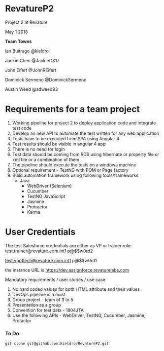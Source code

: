# RevatureP2
Project 2 at Revature

May 1 2018

**Team Towns**

Ian Buitrago @kieldro 

Jackie Chen @JackieCX17

John Eifert @JohnREifert 

Dominick Sermeno @DominickSermeno 

Austin Weed @adweed93 

Requirements for a team project
================================
1. Working pipeline for project 2 to deploy application code and integrate test code
2. Develop an new API to automate the test written for any web application
3. Tests have to be executed from SPA using Angular 4
4. Test results should be visible in angular 4 app
5. There is no need for login
6. Test data should be coming from RDS using hibernate or property file or xml file or a combination of them
8. The pipeline should execute the tests on a windows machine
9. Optional requirement - TestNG with POM or Page factory
10. Build automation framework using following tools/frameworks
	- Java
		- WebDriver (Selenium)
		- Cucumber 
		- TestNG
	JavaScript
		- Jasmine
		- Protractor
		- Karma
	
User Credentials
==================
The test Salesforce credentials are either as VP or trainer role: 
test.trainer@revature.com.int1
p@$$w0rd2

test.vpoftech@revature.com.int1
p@$$w0rd1

the instance URL is https://dev.assignforce.revaturelabs.com


Mandatory requirements / user stories / use case
1. No hard coded values for both HTML attribute and their values
2. DevOps pipeline is a must
3. Group project - team of 3 to 5
4. Presentation as a group
5. Convention for test data - 1804JTA
6. Use the following APIs - WebDriver, TestNG, Cucumber, Jasmine, Protactor



### To Do:
`git clone git@github.com:Kieldro/RevatureP2.git`
